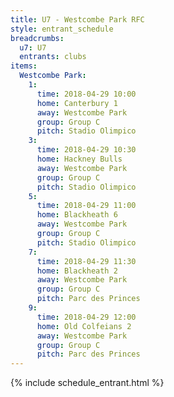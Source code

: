 ```yaml
---
title: U7 - Westcombe Park RFC
style: entrant_schedule
breadcrumbs:
  u7: U7
  entrants: clubs
items:
  Westcombe Park:
    1:
      time: 2018-04-29 10:00
      home: Canterbury 1
      away: Westcombe Park
      group: Group C
      pitch: Stadio Olimpico
    3:
      time: 2018-04-29 10:30
      home: Hackney Bulls
      away: Westcombe Park
      group: Group C
      pitch: Stadio Olimpico
    5:
      time: 2018-04-29 11:00
      home: Blackheath 6
      away: Westcombe Park
      group: Group C
      pitch: Stadio Olimpico
    7:
      time: 2018-04-29 11:30
      home: Blackheath 2
      away: Westcombe Park
      group: Group C
      pitch: Parc des Princes
    9:
      time: 2018-04-29 12:00
      home: Old Colfeians 2
      away: Westcombe Park
      group: Group C
      pitch: Parc des Princes
---
```


{% include schedule_entrant.html %}
